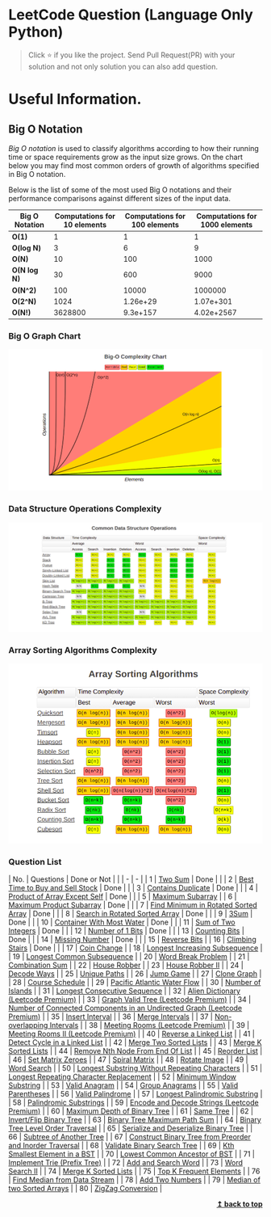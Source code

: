 # LeetCode Question (Language Only Python)

> Click :star: if you like the project. Send Pull Request(PR) with your solution and not only solution you can also add question.

# Useful Information.

## Big O Notation

_Big O notation_ is used to classify algorithms according to how their running time or space requirements grow as the input size grows.
On the chart below you may find most common orders of growth of algorithms specified in Big O notation.

Below is the list of some of the most used Big O notations and their performance comparisons against different sizes of the input data.

| Big O Notation | Computations for 10 elements | Computations for 100 elements | Computations for 1000 elements |
| -------------- | ---------------------------- | ----------------------------- | ------------------------------ |
| **O(1)**       | 1                            | 1                             | 1                              |
| **O(log N)**   | 3                            | 6                             | 9                              |
| **O(N)**       | 10                           | 100                           | 1000                           |
| **O(N log N)** | 30                           | 600                           | 9000                           |
| **O(N^2)**     | 100                          | 10000                         | 1000000                        |
| **O(2^N)**     | 1024                         | 1.26e+29                      | 1.07e+301                      |
| **O(N!)**      | 3628800                      | 9.3e+157                      | 4.02e+2567                     |

### Big O Graph Chart

![Screenshots](./assets/graph.png)

### Data Structure Operations Complexity

![Screenshots](./assets/commonDataStructure.png)

### Array Sorting Algorithms Complexity

![Screenshots](./assets/sorting.png)

### Question List

| No. | Questions | Done or Not |
| | - | - |
| 1 | [Two Sum](https://github.com/rahulpandey70/LeetCode-Questions/blob/master/Array/TwoSum.py) | Done | |
| 2 | [Best Time to Buy and Sell Stock](https://github.com/rahulpandey70/LeetCode-Questions/blob/master/Array/StockBuySell.py) | Done | |
| 3 | [Contains Duplicate](https://github.com/rahulpandey70/LeetCode-Questions/blob/master/Array/ContainsDuplicate.py) | Done | |
| 4 | [Product of Array Except Self](https://github.com/rahulpandey70/LeetCode-Questions/blob/master/Array/Productofarrayexceptself.py) | Done | |
| 5 | [Maximum Subarray](https://github.com/rahulpandey70/LeetCode-Questions/blob/master/Array/MaximumSubarray.py) |
| 6 | [Maximum Product Subarray](https://github.com/rahulpandey70/LeetCode-Questions/blob/master/Array/MaximumProductSubarray.py) | Done | |
| 7 | [Find Minimum in Rotated Sorted Array](https://github.com/rahulpandey70/LeetCode-Questions/blob/master/Array/FindMinimuminRotatedSortedArray.py) | Done | |
| 8 | [Search in Rotated Sorted Array](https://github.com/rahulpandey70/LeetCode-Questions/blob/master/Array/SearchinRotatedSortedArray.py) | Done | |
| 9 | [3Sum](https://github.com/rahulpandey70/LeetCode-Questions/blob/master/Array/3Sum.py) | Done | |
| 10 | [Container With Most Water](https://github.com/rahulpandey70/LeetCode-Questions/blob/master/Array/ContainerWithMostWater.py) | Done | |
| 11 | [Sum of Two Integers](https://github.com/rahulpandey70/LeetCode-Questions/blob/master/Solution's/SumoftwoIntegers.py) | Done | |
| 12 | [Number of 1 Bits](https://github.com/rahulpandey70/LeetCode-Questions/blob/master/Solution's/Numberof1Bits.py) | Done | |
| 13 | [Counting Bits](https://github.com/rahulpandey70/LeetCode-Questions/blob/master/Solution's/CountingBits.py) | Done | |
| 14 | [Missing Number](https://github.com/rahulpandey70/LeetCode-Questions/blob/master/Solution's/MissingNumber.py) | Done | |
| 15 | [Reverse Bits]() |
| 16 | [Climbing Stairs](https://github.com/rahulpandey70/LeetCode-Questions/blob/master/Solution's/ClimbingStairs.py) | Done | |
| 17 | [Coin Change]() |
| 18 | [Longest Increasing Subsequence]() |
| 19 | [Longest Common Subsequence]() |
| 20 | [Word Break Problem]() |
| 21 | [Combination Sum]() |
| 22 | [House Robber]() |
| 23 | [House Robber II]() |
| 24 | [Decode Ways]() |
| 25 | [Unique Paths]() |
| 26 | [Jump Game]() |
| 27 | [Clone Graph]() |
| 28 | [Course Schedule]() |
| 29 | [Pacific Atlantic Water Flow]() |
| 30 | [Number of Islands]() |
| 31 | [Longest Consecutive Sequence]() |
| 32 | [Alien Dictionary (Leetcode Premium)]() |
| 33 | [Graph Valid Tree (Leetcode Premium)]() |
| 34 | [Number of Connected Components in an Undirected Graph (Leetcode Premium)]() |
| 35 | [Insert Interval]() |
| 36 | [Merge Intervals]() |
| 37 | [Non-overlapping Intervals]() |
| 38 | [Meeting Rooms (Leetcode Premium)]() |
| 39 | [Meeting Rooms II (Leetcode Premium)]() |
| 40 | [Reverse a Linked List]() |
| 41 | [Detect Cycle in a Linked List]() |
| 42 | [Merge Two Sorted Lists]() |
| 43 | [Merge K Sorted Lists]() |
| 44 | [Remove Nth Node From End Of List]() |
| 45 | [Reorder List]() |
| 46 | [Set Matrix Zeroes]() |
| 47 | [Spiral Matrix]() |
| 48 | [Rotate Image]() |
| 49 | [Word Search]() |
| 50 | [Longest Substring Without Repeating Characters]() |
| 51 | [Longest Repeating Character Replacement]() |
| 52 | [Minimum Window Substring]() |
| 53 | [Valid Anagram]() |
| 54 | [Group Anagrams]() |
| 55 | [Valid Parentheses]() |
| 56 | [Valid Palindrome]() |
| 57 | [Longest Palindromic Substring]() |
| 58 | [Palindromic Substrings]() |
| 59 | [Encode and Decode Strings (Leetcode Premium)]() |
| 60 | [Maximum Depth of Binary Tree]() |
| 61 | [Same Tree]() |
| 62 | [Invert/Flip Binary Tree]() |
| 63 | [Binary Tree Maximum Path Sum]() |
| 64 | [Binary Tree Level Order Traversal]() |
| 65 | [Serialize and Deserialize Binary Tree]() |
| 66 | [Subtree of Another Tree]() |
| 67 | [Construct Binary Tree from Preorder and Inorder Traversal]() |
| 68 | [Validate Binary Search Tree]() |
| 69 | [Kth Smallest Element in a BST]() |
| 70 | [Lowest Common Ancestor of BST]() |
| 71 | [Implement Trie (Prefix Tree)]() |
| 72 | [Add and Search Word]() |
| 73 | [Word Search II]() |
| 74 | [Merge K Sorted Lists]() |
| 75 | [Top K Frequent Elements]() |
| 76 | [Find Median from Data Stream]() |
| 78 | [Add Two Numbers]() |
| 79 | [Median of two Sorted Arrays]() |
| 80 | [ZigZag Conversion]() |

<div align="right">
    <b><a href="#">↥ back to top</a></b>
</div>
